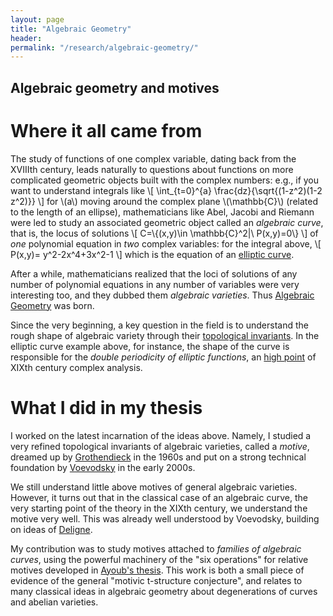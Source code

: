 ```yaml
---
layout: page
title: "Algebraic Geometry"
header: 
permalink: "/research/algebraic-geometry/"
---
```

<script src='https://cdn.mathjax.org/mathjax/latest/MathJax.js?config=TeX-AMS-MML_HTMLorMML'></script>

## Algebraic geometry and motives

# Where it all came from

The study of functions of one complex variable, dating back from the XVIIIth century, leads naturally to questions about functions on more complicated geometric objects built with the complex numbers: e.g., if you want to understand integrals like
\\[
\int_{t=0}^{a} \frac{dz}{\sqrt{(1-z^2)(1-2 z^2)}}
 \\]
 for \\(a\\) moving around the complex plane \\(\mathbb{C}\\) (related to the length of an ellipse), mathematicians like Abel, Jacobi and Riemann were led to study an associated geometric object called an *algebraic curve*, that is, the locus of solutions 
\\[
C=\\{(x,y)\in \mathbb{C}^2|\ P(x,y)=0\\}
\\]
of *one* polynomial equation in *two* complex variables: for the integral above,
\\[
P(x,y)= y^2-2x^4+3x^2-1
\\]
which is the equation of an [elliptic curve](https://en.wikipedia.org/wiki/Elliptic_curve).

After a while, mathematicians realized that the loci of solutions of any number of polynomial equations in any number of variables were very interesting too, and they dubbed them *algebraic varieties*. Thus [Algebraic Geometry](https://en.wikipedia.org/wiki/Algebraic_geometry) was born.

Since the very beginning, a key question in the field is to understand the rough shape of algebraic variety through their [topological invariants](https://en.wikipedia.org/wiki/Algebraic_topology). In the elliptic curve example above, for instance, the shape of the curve is responsible for the *double periodicity of elliptic functions*, an [high point](https://en.wikipedia.org/wiki/Elliptic_function) of XIXth century complex analysis.

# What I did in my thesis

I worked on the latest incarnation of the ideas above. Namely, I studied a very refined topological invariants of algebraic varieties, called a *motive*, dreamed up by [Grothendieck](https://en.wikipedia.org/wiki/Alexander_Grothendieck) in the 1960s and put on a strong technical foundation by [Voevodsky](https://en.wikipedia.org/wiki/Vladimir_Voevodsky) in the early 2000s.

We still understand little above motives of general algebraic varieties. However, it turns out that in the classical case of an algebraic curve, the very starting point of the theory in the XIXth century, we understand the motive very well. This was already well understood by Voevodsky, building on ideas of [Deligne]().

My contribution was to study motives attached to *families of algebraic curves*, using the powerful machinery of the "six operations" for relative motives developed in [Ayoub's thesis](http://user.math.uzh.ch/ayoub/PDF-Files/THESE.PDF). This work is both a small piece of evidence of the general "motivic t-structure conjecture", and relates to many classical ideas in algebraic geometry about degenerations of curves and abelian varieties.
